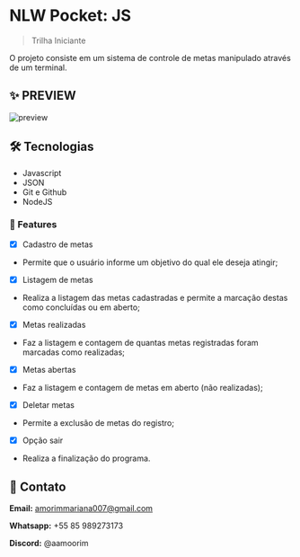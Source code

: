 # NLW Pocket: JS

> Trilha Iniciante

O projeto consiste em um sistema de controle de metas manipulado através de um terminal.

## ✨ PREVIEW
![preview](./github/preview.png)

## 🛠️ Tecnologias

- Javascript
- JSON
- Git e Github
- NodeJS


### 🧸 Features

- [x] Cadastro de metas
- Permite que o usuário informe um objetivo do qual ele deseja atingir;
- [x] Listagem de metas
 - Realiza a listagem das metas cadastradas e permite a marcação destas como concluídas ou em aberto;
- [x] Metas realizadas
 - Faz a listagem e contagem de quantas metas registradas foram marcadas como realizadas;
- [x] Metas abertas
- Faz a listagem e contagem de metas em aberto (não realizadas);
- [x] Deletar metas
 - Permite a exclusão de metas do registro;
- [x] Opção sair
- Realiza a finalização do programa.

## 🌸 Contato
**Email:** amorimmariana007@gmail.com 

**Whatsapp:** +55 85 989273173

**Discord:**  @aamoorim
